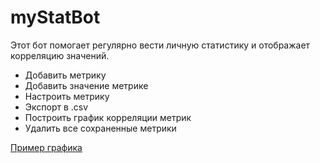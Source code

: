 # myStatBot

Этот бот помогает регулярно вести личную статистику и отображает корреляцию значений.
- Добавить метрику
- Добавить значение метрике
- Настроить метрику
- Экспорт в .csv
- Построить график корреляции метрик
- Удалить все сохраненные метрики 


[Пример графика](https://github.com/a0l6g0r8a9l2/myStatBot/blob/master/Correlation%20graph%2019-02-2022%2018-36.png)
